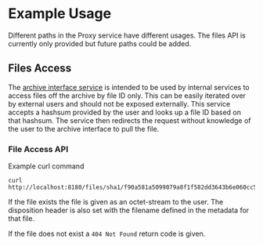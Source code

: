 # Example Usage

Different paths in the Proxy service have different usages. The files API
is currently only provided but future paths could be added.

## Files Access

The [archive interface service](https://github.com/pacifica/pacifica-archiveinterface)
is intended to be used by internal services to access files off the archive by
file ID only. This can be easily iterated over by external users and should not
be exposed externally. This service accepts a hashsum provided by the user and
looks up a file ID based on that hashsum. The service then redirects the request
without knowledge of the user to the archive interface to pull the file.

### File Access API

Example curl command
```
curl http://localhost:8180/files/sha1/f90a581a5099079a8f1f582dd3643b6e060cc551
```

If the file exists the file is given as an octet-stream to the user. The
disposition header is also set with the filename defined in the metadata for
that file.

If the file does not exist a `404 Not Found` return code is given.
